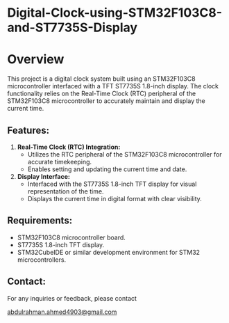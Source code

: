 # Digital-Clock-using-STM32F103C8-and-ST7735S-Display
# Overview
This project is a digital clock system built using an STM32F103C8 microcontroller interfaced with a TFT ST7735S 1.8-inch display. The clock functionality relies on the Real-Time Clock (RTC) peripheral of the STM32F103C8 microcontroller to accurately maintain and display the current time.
## Features:
1. **Real-Time Clock (RTC) Integration:** 
   * Utilizes the RTC peripheral of the STM32F103C8 microcontroller for accurate timekeeping.
   * Enables setting and updating the current time and date.
2. **Display Interface:**
   * Interfaced with the ST7735S 1.8-inch TFT display for visual representation of the time.
   * Displays the current time in digital format with clear visibility.

## Requirements:
* STM32F103C8 microcontroller board.
* ST7735S 1.8-inch TFT display.
* STM32CubeIDE or similar development environment for STM32 microcontrollers.

## Contact:
For any inquiries or feedback, please contact 

abdulrahman.ahmed4903@gmail.com 
